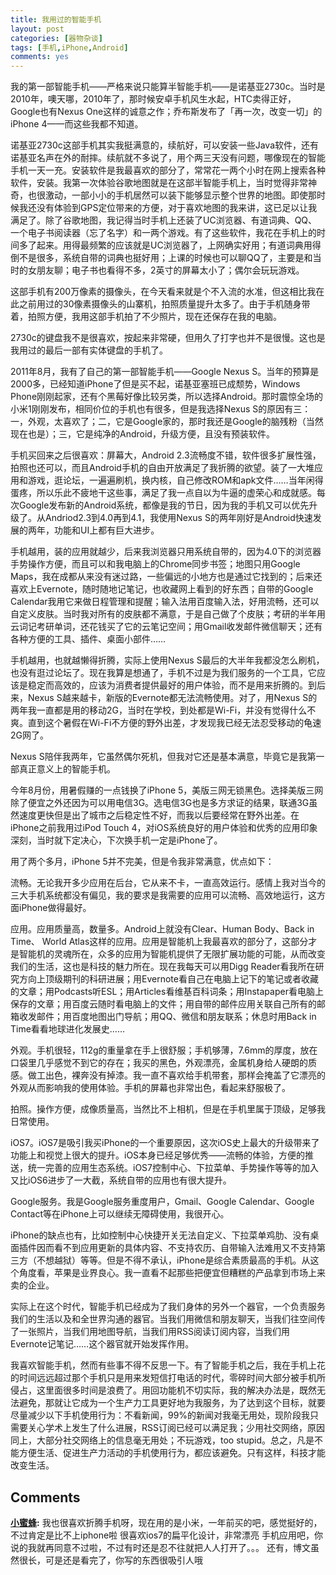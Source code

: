 ```yaml
---
title: 我用过的智能手机
layout: post
categories: [器物杂谈]
tags: [手机,iPhone,Android]
comments: yes
---
```


我的第一部智能手机——严格来说只能算半智能手机——是诺基亚2730c。当时是2010年，噢天哪，2010年了，那时候安卓手机风生水起，HTC卖得正好，Google也有Nexus One这样的诚意之作；乔布斯发布了「再一次，改变一切」的iPhone 4——而这些我都不知道。

诺基亚2730c这部手机其实我挺满意的，续航好，可以安装一些Java软件，还有诺基亚名声在外的耐摔。续航就不多说了，用个两三天没有问题，哪像现在的智能手机一天一充。安装软件是我最喜欢的部分了，常常花一两个小时在网上搜索各种软件，安装。我第一次体验谷歌地图就是在这部半智能手机上，当时觉得非常神奇，也很激动，一部小小的手机居然可以装下能够显示整个世界的地图。即使那时候我还没有体验到GPS定位带来的方便，对于喜欢地图的我来讲，这已足以让我满足了。除了谷歌地图，我记得当时手机上还装了UC浏览器、有道词典、QQ、一个电子书阅读器（忘了名字）和一两个游戏。有了这些软件，我花在手机上的时间多了起来。用得最频繁的应该就是UC浏览器了，上网确实好用；有道词典用得倒不是很多，系统自带的词典也挺好用；上课的时候也可以聊QQ了，主要是和当时的女朋友聊；电子书也看得不多，2英寸的屏幕太小了；偶尔会玩玩游戏。

这部手机有200万像素的摄像头，在今天看来就是个不入流的水准，但这相比我在此之前用过的30像素摄像头的山寨机，拍照质量提升太多了。由于手机随身带着，拍照方便，我用这部手机拍了不少照片，现在还保存在我的电脑。

2730c的键盘我不是很喜欢，按起来非常硬，但用久了打字也并不是很慢。这也是我用过的最后一部有实体键盘的手机了。

2011年8月，我有了自己的第一部智能手机——Google Nexus S。当年的预算是2000多，已经知道iPhone了但是买不起，诺基亚塞班已成颓势，Windows Phone刚刚起家，还有个黑莓好像比较另类，所以选择Android。那时震惊全场的小米1刚刚发布，相同价位的手机也有很多，但是我选择Nexus S的原因有三：一，外观，太喜欢了；二，它是Google家的，那时我还是Google的脑残粉（当然现在也是）；三，它是纯净的Android，升级方便，且没有预装软件。

手机买回来之后很喜欢：屏幕大，Android 2.3流畅度不错，软件很多扩展性强，拍照也还可以，而且Android手机的自由开放满足了我折腾的欲望。装了一大堆应用和游戏，逛论坛，一遍遍刷机，换内核，自己修改ROM和apk文件……当年闲得蛋疼，所以乐此不疲地干这些事，满足了我一点自以为牛逼的虚荣心和成就感。每次Google发布新的Android系统，都像是我的节日，因为我的手机又可以优先升级了。从Andriod2.3到4.0再到4.1，我使用Nexus S的两年刚好是Android快速发展的两年，功能和UI上都有巨大进步。

手机越用，装的应用就越少，后来我浏览器只用系统自带的，因为4.0下的浏览器手势操作方便，而且可以和我电脑上的Chrome同步书签；地图只用Google Maps，我在成都从来没有迷过路，一些偏远的小地方也是通过它找到的；后来还喜欢上Evernote，随时随地记笔记，也收藏网上看到的好东西；自带的Google Calendar我用它来做日程管理和提醒；输入法用百度输入法，好用流畅，还可以自定义皮肤。当时我对所有的皮肤都不满意，于是自己做了个皮肤；考研的半年用云词记考研单词，还花钱买了它的云笔记空间；用Gmail收发邮件微信聊天；还有各种方便的工具、插件、桌面小部件……

手机越用，也就越懒得折腾，实际上使用Nexus S最后的大半年我都没怎么刷机，也没有逛过论坛了。现在我算是想通了，手机不过是为我们服务的一个工具，它应该是稳定而高效的，应该为消费者提供最好的用户体验，而不是用来折腾的。到后来，Nexus S越来越卡，新版的Evernote都无法流畅使用。对了，用Nexus S的两年我一直都是用的移动2G，当时在学校，到处都是Wi-Fi，并没有觉得什么不爽。直到这个暑假在Wi-Fi不方便的野外出差，才发现我已经无法忍受移动的龟速2G网了。

Nexus S陪伴我两年，它虽然偶尔死机，但我对它还是基本满意，毕竟它是我第一部真正意义上的智能手机。

今年8月份，用暑假赚的一点钱换了iPhone 5，美版三网无锁黑色。选择美版三网除了便宜之外还因为可以用电信3G。选电信3G也是多方求证的结果，联通3G虽然速度更快但是出了城市之后稳定性不好，而我以后要经常在野外出差。在iPhone之前我用过iPod Touch 4，对iOS系统良好的用户体验和优秀的应用印象深刻，当时就下定决心，下次换手机一定是iPhone了。

用了两个多月，iPhone 5并不完美，但是令我非常满意，优点如下：

流畅。无论我开多少应用在后台，它从来不卡，一直高效运行。感情上我对当今的三大手机系统都没有偏见，我的要求是我需要的应用可以流畅、高效地运行，这方面iPhone做得最好。

应用。应用质量高，数量多。Android上就没有Clear、Human Body、Back in Time、 World Atlas这样的应用。应用是智能机上我最喜欢的部分了，这部分才是智能机的灵魂所在，众多的应用为智能机提供了无限扩展功能的可能，从而改变我们的生活，这也是科技的魅力所在。现在我每天可以用Digg Reader看我所在研究方向上顶级期刊的科研进展；用Evernote看自己在电脑上记下的笔记或者收藏的文章；用Podcasts听ESL；用Articles看维基百科词条；用Instapaper看电脑上保存的文章；用百度云随时看电脑上的文件；用自带的邮件应用关联自己所有的邮箱收发邮件；用百度地图出门导航；用QQ、微信和朋友联系；休息时用Back in Time看看地球进化发展史……

外观。手机很轻，112g的重量拿在手上很舒服；手机够薄，7.6mm的厚度，放在口袋里几乎感觉不到它的存在；我买的黑色，外观漂亮，金属机身给人硬朗的质感。做工出色，裸奔没有掉漆。我一直不喜欢给手机带套，那样会掩盖了它漂亮的外观从而影响我的使用体验。手机的屏幕也非常出色，看起来舒服极了。

拍照。操作方便，成像质量高，当然比不上相机，但是在手机里属于顶级，足够我日常使用。

iOS7。iOS7是吸引我买iPhone的一个重要原因，这次iOS史上最大的升级带来了功能上和视觉上很大的提升。iOS本身已经足够优秀——流畅的体验，方便的推送，统一完善的应用生态系统。iOS7控制中心、下拉菜单、手势操作等等的加入又比iOS6进步了一大截，系统自带的应用也有很大提升。

Google服务。我是Google服务重度用户，Gmail、Google Calendar、Google Contact等在iPhone上可以继续无障碍使用，我很开心。

iPhone的缺点也有，比如控制中心快捷开关无法自定义、下拉菜单鸡肋、没有桌面插件因而看不到应用更新的具体内容、不支持农历、自带输入法难用又不支持第三方（不想越狱）等等。但是不得不承认，iPhone是综合素质最高的手机。从这个角度看，苹果是业界良心。我一直看不起那些把便宜但糟糕的产品拿到市场上来卖的企业。

实际上在这个时代，智能手机已经成为了我们身体的另外一个器官，一个负责服务我们的生活以及和全世界沟通的器官。当我们用微信和朋友聊天，当我们往空间传了一张照片，当我们用地图导航，当我们用RSS阅读订阅内容，当我们用Evernote记笔记……这个器官就开始发挥作用。

我喜欢智能手机，然而有些事不得不反思一下。有了智能手机之后，我在手机上花的时间远远超过那个手机只是用来发短信打电话的时代，零碎时间大部分被手机所侵占，这里面很多时间是浪费了。用回功能机不切实际，我的解决办法是，既然无法避免，那就让它成为一个生产力工具更好地为我服务，为了达到这个目标，就要尽量减少以下手机使用行为：不看新闻，99%的新闻对我毫无用处，现阶段我只需要关心学术上发生了什么进展，RSS订阅已经可以满足我；少用社交网络，原因同上，大部分社交网络上的信息毫无用处；不玩游戏，too stupid。总之，凡是不能方便生活、促进生产力活动的手机使用行为，都应该避免。只有这样，科技才能改变生活。

## Comments

**[小蜜蜂](#21 "2013-11-24 21:37:49"):** 我也很喜欢折腾手机呀，现在用的是小米，一年前买的吧，感觉挺好的，不过肯定是比不上iphone啦 很喜欢ios7的扁平化设计，非常漂亮 手机应用吧，你说的我就再同意不过啦，不过有时还是忍不往就把人人打开了。。。 还有，博文虽然很长，可是还是看完了，你写的东西很吸引人哦

